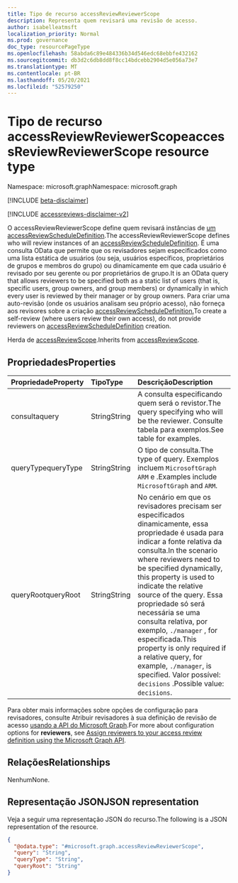 ```yaml
---
title: Tipo de recurso accessReviewReviewerScope
description: Representa quem revisará uma revisão de acesso.
author: isabelleatmsft
localization_priority: Normal
ms.prod: governance
doc_type: resourcePageType
ms.openlocfilehash: 58abda6c89e484336b34d546edc68ebbfe432162
ms.sourcegitcommit: db3d2c6db8dd8f8cc14bdcebb2904d5e056a73e7
ms.translationtype: MT
ms.contentlocale: pt-BR
ms.lasthandoff: 05/20/2021
ms.locfileid: "52579250"
---
```

# <a name="accessreviewreviewerscope-resource-type"></a><span data-ttu-id="303a0-103">Tipo de recurso accessReviewReviewerScope</span><span class="sxs-lookup"><span data-stu-id="303a0-103">accessReviewReviewerScope resource type</span></span>

<span data-ttu-id="303a0-104">Namespace: microsoft.graph</span><span class="sxs-lookup"><span data-stu-id="303a0-104">Namespace: microsoft.graph</span></span>

[!INCLUDE [beta-disclaimer](../../includes/beta-disclaimer.md)]

[!INCLUDE [accessreviews-disclaimer-v2](../../includes/accessreviews-disclaimer-v2.md)]

<span data-ttu-id="303a0-105">O accessReviewReviewerScope define quem revisará instâncias de [um accessReviewScheduleDefinition](accessreviewscheduledefinition.md).</span><span class="sxs-lookup"><span data-stu-id="303a0-105">The accessReviewReviewerScope defines who will review instances of an [accessReviewScheduleDefinition](accessreviewscheduledefinition.md).</span></span> <span data-ttu-id="303a0-106">É uma consulta OData que permite que os revisadores sejam especificados como uma lista estática de usuários (ou seja, usuários específicos, proprietários de grupos e membros do grupo) ou dinamicamente em que cada usuário é revisado por seu gerente ou por proprietários de grupo.</span><span class="sxs-lookup"><span data-stu-id="303a0-106">It is an OData query that allows reviewers to be specified both as a static list of users (that is, specific users, group owners, and group members) or dynamically in which every user is reviewed by their manager or by group owners.</span></span> <span data-ttu-id="303a0-107">Para criar uma auto-revisão (onde os usuários analisam seu próprio acesso), não forneça aos revisores sobre a criação [accessReviewScheduleDefinition.](accessreviewscheduledefinition.md)</span><span class="sxs-lookup"><span data-stu-id="303a0-107">To create a self-review (where users review their own access), do not provide reviewers on [accessReviewScheduleDefinition](accessreviewscheduledefinition.md) creation.</span></span>

<span data-ttu-id="303a0-108">Herda de [accessReviewScope](../resources/accessreviewscope.md).</span><span class="sxs-lookup"><span data-stu-id="303a0-108">Inherits from [accessReviewScope](../resources/accessreviewscope.md).</span></span>

## <a name="properties"></a><span data-ttu-id="303a0-109">Propriedades</span><span class="sxs-lookup"><span data-stu-id="303a0-109">Properties</span></span>
| <span data-ttu-id="303a0-110">Propriedade</span><span class="sxs-lookup"><span data-stu-id="303a0-110">Property</span></span> | <span data-ttu-id="303a0-111">Tipo</span><span class="sxs-lookup"><span data-stu-id="303a0-111">Type</span></span> | <span data-ttu-id="303a0-112">Descrição</span><span class="sxs-lookup"><span data-stu-id="303a0-112">Description</span></span> |
| :-------------------------| :---------- | :---------- |
| <span data-ttu-id="303a0-113">consulta</span><span class="sxs-lookup"><span data-stu-id="303a0-113">query</span></span> | <span data-ttu-id="303a0-114">String</span><span class="sxs-lookup"><span data-stu-id="303a0-114">String</span></span> | <span data-ttu-id="303a0-115">A consulta especificando quem será o revistor.</span><span class="sxs-lookup"><span data-stu-id="303a0-115">The query specifying who will be the reviewer.</span></span> <span data-ttu-id="303a0-116">Consulte tabela para exemplos.</span><span class="sxs-lookup"><span data-stu-id="303a0-116">See table for examples.</span></span> |
| <span data-ttu-id="303a0-117">queryType</span><span class="sxs-lookup"><span data-stu-id="303a0-117">queryType</span></span> | <span data-ttu-id="303a0-118">String</span><span class="sxs-lookup"><span data-stu-id="303a0-118">String</span></span> | <span data-ttu-id="303a0-119">O tipo de consulta.</span><span class="sxs-lookup"><span data-stu-id="303a0-119">The type of query.</span></span> <span data-ttu-id="303a0-120">Exemplos incluem `MicrosoftGraph` `ARM` e .</span><span class="sxs-lookup"><span data-stu-id="303a0-120">Examples include `MicrosoftGraph` and `ARM`.</span></span> |
| <span data-ttu-id="303a0-121">queryRoot</span><span class="sxs-lookup"><span data-stu-id="303a0-121">queryRoot</span></span> | <span data-ttu-id="303a0-122">String</span><span class="sxs-lookup"><span data-stu-id="303a0-122">String</span></span> | <span data-ttu-id="303a0-123">No cenário em que os revisadores precisam ser especificados dinamicamente, essa propriedade é usada para indicar a fonte relativa da consulta.</span><span class="sxs-lookup"><span data-stu-id="303a0-123">In the scenario where reviewers need to be specified dynamically, this property is used to indicate the relative source of the query.</span></span> <span data-ttu-id="303a0-124">Essa propriedade só será necessária se uma consulta relativa, por exemplo, `./manager` , for especificada.</span><span class="sxs-lookup"><span data-stu-id="303a0-124">This property is only required if a relative query, for example, `./manager`, is specified.</span></span> <span data-ttu-id="303a0-125">Valor possível: `decisions` .</span><span class="sxs-lookup"><span data-stu-id="303a0-125">Possible value: `decisions`.</span></span> |

<span data-ttu-id="303a0-126">Para obter mais informações sobre opções de configuração para revisadores, consulte Atribuir revisadores à sua definição de revisão de acesso [usando a API do Microsoft Graph](/graph/accessreviews-reviewers-concept).</span><span class="sxs-lookup"><span data-stu-id="303a0-126">For more about configuration options for **reviewers**, see [Assign reviewers to your access review definition using the Microsoft Graph API](/graph/accessreviews-reviewers-concept).</span></span>


## <a name="relationships"></a><span data-ttu-id="303a0-127">Relações</span><span class="sxs-lookup"><span data-stu-id="303a0-127">Relationships</span></span>
<span data-ttu-id="303a0-128">Nenhum</span><span class="sxs-lookup"><span data-stu-id="303a0-128">None.</span></span>

## <a name="json-representation"></a><span data-ttu-id="303a0-129">Representação JSON</span><span class="sxs-lookup"><span data-stu-id="303a0-129">JSON representation</span></span>
<span data-ttu-id="303a0-130">Veja a seguir uma representação JSON do recurso.</span><span class="sxs-lookup"><span data-stu-id="303a0-130">The following is a JSON representation of the resource.</span></span>
<!-- {
  "blockType": "resource",
  "@odata.type": "microsoft.graph.accessReviewReviewerScope"
}
-->
``` json
{
  "@odata.type": "#microsoft.graph.accessReviewReviewerScope",
  "query": "String",
  "queryType": "String",
  "queryRoot": "String"
}
```

<!--
{
  "type": "#page.annotation",
  "description": "accessReviewReviewerScope resource",
  "keywords": "",
  "section": "documentation",
  "tocPath": "",
  "suppressions": []
}
-->
